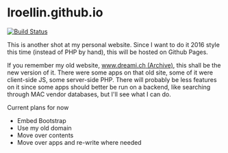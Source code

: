 # lroellin.github.io
[![Build Status](https://travis-ci.org/lroellin/lroellin.github.io.svg?branch=master)](https://travis-ci.org/lroellin/lroellin.github.io)

This is another shot at my personal website. Since I want to do it 2016 style this time (instead of PHP by hand), this will be hosted on Github Pages.

If you remember my old website, [www.dreami.ch (Archive)](https://web.archive.org/web/20140417210722/https://www.dreami.ch/), this shall be the new version of it. 
There were some apps on that old site, some of it were client-side JS, some server-side PHP. There will probably be less features on it since some apps should better be run on a backend, like searching through MAC vendor databases, but I'll see what I can do.

Current plans for now
* Embed Bootstrap
* Use my old domain
* Move over contents
* Move over apps and re-write where needed
